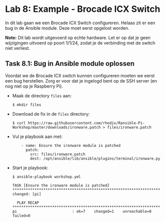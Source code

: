 # Lab 8: Example - Brocade ICX Switch
In dit lab gaan we een Brocade ICX Switch configureren. Helaas zit er een bug in de Ansible module. Deze moet eerst opgelost worden.

**Note:** Dit lab wordt uitgevoerd op echte hardware. Let er op dat je geen wijzigingen uitvoerd op poort 1/1/24, zodat je de verbinding met de switch niet verliest. 

## Task 8.1: Bug in Ansible module oplossen
Voordat we de Brocade ICX switch kunnen configureren moeten we eerst een bug herstellen. Zorg er voor dat je ingelogd bent op de SSH server (en nog niet op je Raspberry Pi).

* Maak de directory ``files`` aan:
  
  ``$ mkdir files``
  
* Download de fix in de ``files`` directory:

  ``$ curl https://raw.githubusercontent.com/rhodix/Ransible-Pi-Workshop/master/downloads/ironware.patch > files/ironware.patch``
  
* Vul je playbook aan met:

  ```
      - name: Ensure the ironware module is patched
        patch:
          src: files/ironware.patch
          dest: /opt/ansible/lib/ansible/plugins/terminal/ironware.py
  ```

* Start je playbook:
  
  ``$ ansible-playbook workshop.yml``

  ```
  TASK [Ensure the ironware module is patched] ***************************************************************************************************************************************************
  changed: [pi]

    PLAY RECAP *************************************************************************************************************************************************************************************
  pi                         : ok=7    changed=1    unreachable=0    failed=0
  ```

